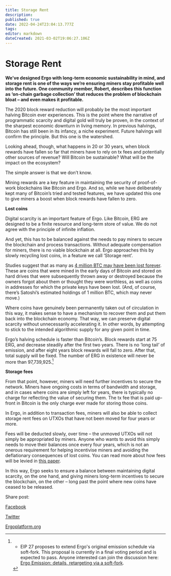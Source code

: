 ```yaml
---
title: Storage Rent
description: 
published: true
date: 2022-04-24T23:04:13.777Z
tags: 
editor: markdown
dateCreated: 2021-03-02T19:06:27.106Z
---
```


# Storage Rent

**We’ve designed Ergo with long-term economic sustainability in mind, and storage rent is one of the ways we’re ensuring miners stay profitable well into the future. One community member, Robert, describes this function as ‘on-chain garbage collection’ that reduces the problem of blockchain bloat – and even makes it profitable.**

The 2020 block reward reduction will probably be the most important halving Bitcoin ever experiences. This is the point where the narrative of programmatic scarcity and digital gold will truly be proven, in the context of the sharpest economic downturn in living memory. In previous halvings, Bitcoin has still been in its infancy, a niche experiment. Future halvings will confirm the principle. But this one is the watershed.

Looking ahead, though, what happens in 20 or 30 years, when block rewards have fallen so far that miners have to rely on tx fees and potentially other sources of revenue? Will Bitcoin be sustainable? What will be the impact on the ecosystem?

The simple answer is that we don’t know.

Mining rewards are a key feature in maintaining the security of proof-of-work blockchains like Bitcoin and Ergo. And so, while we have deliberately kept many of Bitcoin’s tried and tested features, we have updated this one to give miners a boost when block rewards have fallen to zero.

**Lost coins**

Digital scarcity is an important feature of Ergo. Like Bitcoin, ERG are designed to be a finite resource and long-term store of value. We do not agree with the principle of infinite inflation.

And yet, this has to be balanced against the needs to pay miners to secure the blockchain and process transactions. Without adequate compensation for miners, there is no viable blockchain at all. Ergo approaches this by slowly recycling lost coins, in a feature we call ‘Storage rent’.

Studies suggest that as many as [4 million BTC may have been lost forever](https://bitcoinist.com/estimated-4-million-bitcoin-lost-forever-by-users-forgetfulness/). These are coins that were mined in the early days of Bitcoin and stored on hard drives that were subsequently thrown away or destroyed because the owners forgot about them or thought they were worthless, as well as coins in addresses for which the private keys have been lost. (And, of course, there’s Satoshi’s estimated holdings of 1 million BTC, which may never move.)

Where coins have genuinely been permanently taken out of circulation in this way, it makes sense to have a mechanism to recover them and put them back into the blockchain economy. That way, we can preserve digital scarcity without unnecessarily accelerating it. In other words, by attempting to stick to the intended algorithmic supply for any given point in time.

Ergo’s halving schedule is faster than Bitcoin’s. Block rewards start at 75 ERG, and decrease steadily after the first two years. There is no ‘long tail’ of emission, and after eight years block rewards will fall to zero. After that, total supply will be fixed. The number of ERG in existence will never be more than 97,739,925.[^1]  

[^1]: -	EIP 27 proposes to extend Ergo's original emission schedule via soft-fork. This proposal is currently in a final voting period and is expected to pass. Anyone interested can join the discussion here: [Ergo Emission: details, retargeting via a soft-fork](https://www.ergoforum.org/t/ergo-emission-details-retargeting-via-a-soft-fork/2778/21).


**Storage fees**

From that point, however, miners will need further incentives to secure the network. Miners have ongoing costs in terms of bandwidth and storage, and in cases where coins are simply left for years, there is typically no charge for reflecting the value of securing them. The tx fee that is paid up-front in Bitcoin is the only charge ever made for storing those coins.

In Ergo, in addition to transaction fees, miners will also be able to collect storage rent fees on UTXOs that have not been moved for four years or more.

Fees will be deducted slowly, over time – the unmoved UTXOs will not simply be appropriated by miners. Anyone who wants to avoid this simply needs to move their balances once every four years, which is not an onerous requirement for helping incentivise miners and avoiding the deflationary consequences of lost coins. You can read more about how fees will be levied in [this paper](https://fc18.ifca.ai/bitcoin/papers/bitcoin18-final18.pdf).

In this way, Ergo seeks to ensure a balance between maintaining digital scarcity, on the one hand, and giving miners long-term incentives to secure the blockchain, on the other – long past the point where new coins have ceased to be released.

Share post:

[Facebook](http://www.facebook.com/sharer.php?u=https%3a%2f%2fergoplatform.org%2fen%2fblog%2f2020_02_12_welcome_to_smart_money%2f)

[Twitter](https://twitter.com/share?url=https%3a%2f%2fergoplatform.org%2fen%2fblog%2f2020_02_12_welcome_to_smart_money%2f&hashtags=ergoplatform)

[Ergoplatform.org](https://ergoplatform.org/en/blog/2020_02_12_welcome_to_smart_money/)